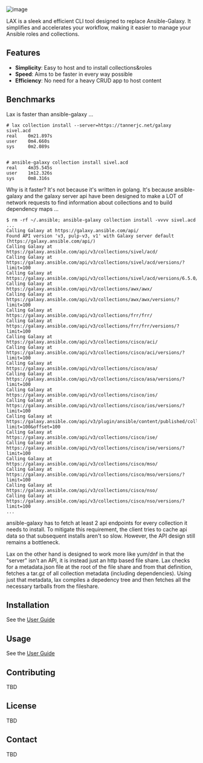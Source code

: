 ![image](https://github.com/jctanner/lax/assets/1869705/a8d0c3ca-22f8-470a-b50e-79d7a9ed58e9)

LAX is a sleek and efficient CLI tool designed to replace Ansible-Galaxy. It simplifies and accelerates your workflow, making it easier to manage your Ansible roles and collections.

## Features

- **Simplicity**: Easy to host and to install collections&roles
- **Speed**: Aims to be faster in every way possible
- **Efficiency**: No need for a heavy CRUD app to host content

## Benchmarks

Lax is faster than ansible-galaxy ...

```
# lax collection install --server=https://tannerjc.net/galaxy sivel.acd
real    0m21.897s
user    0m4.660s
sys     0m2.089s


# ansible-galaxy collection install sivel.acd
real    4m35.545s
user    1m12.326s
sys     0m8.316s
```

Why is it faster? It's not because it's written in golang. It's because ansible-galaxy and the galaxy server api have been designed to make a LOT of network requests to find information about collections and to build dependency maps ...

```
$ rm -rf ~/.ansible; ansible-galaxy collection install -vvvv sivel.acd
...
Calling Galaxy at https://galaxy.ansible.com/api/
Found API version 'v3, pulp-v3, v1' with Galaxy server default (https://galaxy.ansible.com/api/)
Calling Galaxy at https://galaxy.ansible.com/api/v3/collections/sivel/acd/
Calling Galaxy at https://galaxy.ansible.com/api/v3/collections/sivel/acd/versions/?limit=100
Calling Galaxy at https://galaxy.ansible.com/api/v3/collections/sivel/acd/versions/6.5.0/
Calling Galaxy at https://galaxy.ansible.com/api/v3/collections/awx/awx/
Calling Galaxy at https://galaxy.ansible.com/api/v3/collections/awx/awx/versions/?limit=100
Calling Galaxy at https://galaxy.ansible.com/api/v3/collections/frr/frr/
Calling Galaxy at https://galaxy.ansible.com/api/v3/collections/frr/frr/versions/?limit=100
Calling Galaxy at https://galaxy.ansible.com/api/v3/collections/cisco/aci/
Calling Galaxy at https://galaxy.ansible.com/api/v3/collections/cisco/aci/versions/?limit=100
Calling Galaxy at https://galaxy.ansible.com/api/v3/collections/cisco/asa/
Calling Galaxy at https://galaxy.ansible.com/api/v3/collections/cisco/asa/versions/?limit=100
Calling Galaxy at https://galaxy.ansible.com/api/v3/collections/cisco/ios/
Calling Galaxy at https://galaxy.ansible.com/api/v3/collections/cisco/ios/versions/?limit=100
Calling Galaxy at https://galaxy.ansible.com/api/v3/plugin/ansible/content/published/collections/index/cisco/ios/versions/?limit=100&offset=100
Calling Galaxy at https://galaxy.ansible.com/api/v3/collections/cisco/ise/
Calling Galaxy at https://galaxy.ansible.com/api/v3/collections/cisco/ise/versions/?limit=100
Calling Galaxy at https://galaxy.ansible.com/api/v3/collections/cisco/mso/
Calling Galaxy at https://galaxy.ansible.com/api/v3/collections/cisco/mso/versions/?limit=100
Calling Galaxy at https://galaxy.ansible.com/api/v3/collections/cisco/nso/
Calling Galaxy at https://galaxy.ansible.com/api/v3/collections/cisco/nso/versions/?limit=100
...
```

ansible-galaxy has to fetch at least 2 api endpoints for every collection it needs to install. To mitigate this requirement, the client tries to cache api data so that subsequent installs aren't so slow. However, the API design still remains a bottleneck.

Lax on the other hand is designed to work more like yum/dnf in that the "server" isn't an API, it is instead just an http based file share. Lax checks for a metadata.json file at the root of the file share and from that definition, fetches a tar.gz of all collection metadata (including dependencies). Using just that metadata, lax compiles a depedency tree and then fetches all the necessary tarballs from the fileshare.

## Installation

See the [User Guide](docs/USERGUIDE.md)

## Usage

See the [User Guide](docs/USERGUIDE.md)

## Contributing

TBD

## License

TBD

## Contact

TBD
